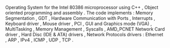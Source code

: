
Operating System for the Intel 80386 microprocessor using C++ , Object oriented programming and assembly . The code implements : Memory Segmentation , GDT , Hardware Communication with Ports , Interrupts , Keyboard driver , Mouse driver , PCI , GUI and Graphics mode (VGA) , MultiTasking , Memory Management , Syscalls , AMD_PCNET Network Card driver , Hard Disc (IDE & ATA) drivers , Network Protocols drivers : Ethernet , ARP , IPv4 , ICMP , UDP , TCP .
